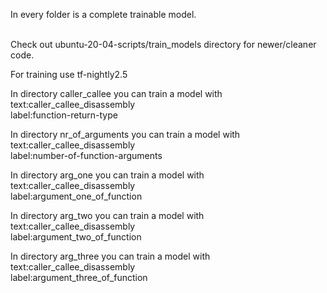 In every folder is a complete trainable model.

</br>
Check out ubuntu-20-04-scripts/train_models directory for newer/cleaner code.
</br>


For training use tf-nightly2.5 

In directory caller_callee you can train a model with</br> text:caller_callee_disassembly</br>
label:function-return-type</br>

In directory nr_of_arguments you can train a model with</br> text:caller_callee_disassembly</br>
label:number-of-function-arguments</br>

In directory arg_one you can train a model with <br>
text:caller_callee_disassembly</br>
label:argument_one_of_function</br>

In directory arg_two you can train a model with</br> text:caller_callee_disassembly</br> 
label:argument_two_of_function</br>

In directory arg_three you can train a model with</br> text:caller_callee_disassembly</br>
label:argument_three_of_function</br>